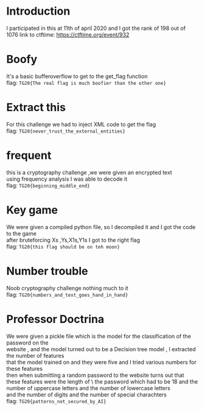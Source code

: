 # Introduction
I participated in this at 11th of april 2020 and I got the rank of 198 out of 1076
link to ctftime: https://ctftime.org/event/932

# Boofy
It's a basic bufferoverflow to get to the get_flag function\
flag:  `TG20{The real flag is much boofier than the other one}`

# Extract this
For this challenge we had to inject XML code to get the flag\
flag: `TG20{never_trust_the_external_entities}`

# frequent
this is a cryptography challenge ,we were given an encrypted text \
using frequency analysis I was able to decode it\
flag: `TG20{beginning_middle_end}`

# Key game
We were given a compiled python file, so I decompiled it and I got the code to the game\
after bruteforcing Xs ,Ys,X1s,Y1s I got to the right flag\
flag: `TG20{this flag should be on teh moon}`

# Number trouble
Noob cryptography challenge nothing much to it\
flag: `TG20{numbers_and_text_goes_hand_in_hand}`

# Professor Doctrina
We were given a pickle file which is the model for the classification of the password on the \
website , and the model turned out to be a Decision tree model , I extracted the number of features \
that the model trained on and they were five and I tried various numbers for these features \
then when submitting a random password to the website turns out that these features were the length of \ 
the password which had to be 18 and the number of uppercase letters and the number of lowercase letters \
and the number of digits and the number of special charachters \
flag:  `TG20{patterns_not_secured_by_AI}`

